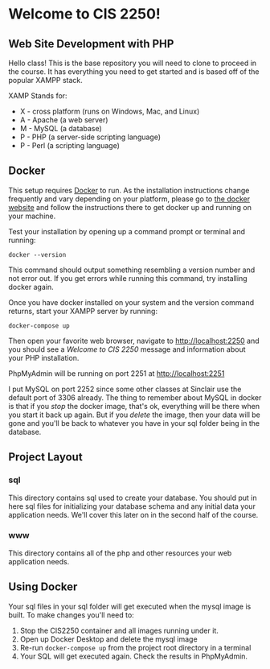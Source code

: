 
# Welcome to CIS 2250!
## Web Site Development with PHP

Hello class! This is the base repository you will need to clone to proceed in 
the course. It has everything you need to get started and is based off of the
popular XAMPP stack.

XAMP Stands for:
* X - cross platform (runs on Windows, Mac, and Linux)
* A - Apache (a web server)
* M - MySQL (a database)
* P - PHP (a server-side scripting language)
* P - Perl (a scripting language)

## Docker
This setup requires [Docker](https://www.docker.com) to run. 
As the installation instructions change frequently and vary depending on your
platform, please go to [the docker website](https://www.docker.com) 
and follow the instructions there to get docker up and running on your machine.

Test your installation by opening up a command prompt or terminal and running:

``` docker --version ```

This command should output something resembling a version number and not error
out. If you get errors while running this command, try installing docker again.

Once you have docker installed on your system and the version command returns,
start your XAMPP server by running:

``` docker-compose up ```

Then open your favorite web browser, navigate to
[http://localhost:2250](http://localhost:2250)
and you should see a 
*Welcome to CIS 2250* message and information about your
PHP installation.

PhpMyAdmin will be running on port 2251 at
[http://localhost:2251](http://localhost:2251)

I put MySQL on port 2252 since some other classes at Sinclair use the default
port of 3306 already. The thing to remember about MySQL in docker is that if
you *stop* the docker image, that's ok, everything will be there when you start
it back up again. But if you *delete* the image, then your data will be gone
and you'll be back to whatever you have in your sql folder being in the 
database.

## Project Layout
### sql
This directory contains sql used to create your database. 
You should put in here sql files for initializing your
database schema and any initial data your application needs.
We'll cover this later on in the second half of the course.

### www
This directory contains all of the php and other resources
your web application needs. 

## Using Docker
Your sql files in your sql folder will get executed when the mysql image is
built. To make changes you'll need to:
1. Stop the CIS2250 container and all images running under it.
2. Open up Docker Desktop and delete the mysql image
3. Re-run `docker-compose up` from the project root directory in a terminal
4. Your SQL will get executed again. Check the results in PhpMyAdmin.
